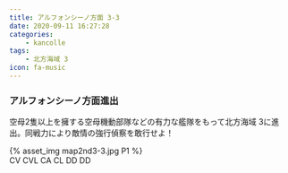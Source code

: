 ```yaml
---
title: アルフォンシーノ方面 3-3
date: 2020-09-11 16:27:28
categories:
    - kancolle
tags:
    - 北方海域 3
icon: fa-music
---
```


### アルフォンシーノ方面進出
空母2隻以上を擁する空母機動部隊などの有力な艦隊をもって北方海域 3に進出。同戦力により敵情の強行偵察を敢行せよ！

<!-- <div style="width: 100%;padding-bottom: 59%;position: relative;">
    <div
        style="position: absolute;left: 0;top: 0;width: 100%;height: 100%;background-repeat: no-repeat;background-image: url('./03_image.png');background-position: 0px 0px;background-size: 200%;">
        <div
            style="position: relative;left: 0;top: 0;width: 100%;height: 100%;background-repeat: no-repeat;background-image: url('./03_image.png');background-position: 100% 0px;background-size:200%;z-index: 2;">
        </div>
    </div>
</div> -->

{% asset_img map2nd3-3.jpg P1 %}
<br>
CV CVL CA CL DD DD